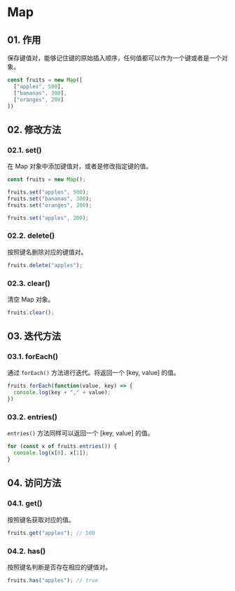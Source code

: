 # Map

## 01. 作用
保存键值对，能够记住键的原始插入顺序，任何值都可以作为一个键或者是一个对象。

```js
const fruits = new Map([
  ["apples", 500],
  ["bananas", 300],
  ["oranges", 200]
])
```

## 02. 修改方法
### 02.1. set()
在 Map 对象中添加键值对，或者是修改指定键的值。

```js
const fruits = new Map();

fruits.set("apples", 500);
fruits.set("bananas", 300);
fruits.set("oranges", 200);
```
```js
fruits.set("apples", 200);
```

### 02.2. delete()
按照键名删除对应的键值对。

```js
fruits.delete("apples");
```

### 02.3. clear()
清空 Map 对象。

```js
fruits.clear();
```

## 03. 迭代方法
### 03.1. forEach()
通过 `forEach()` 方法进行迭代。将返回一个 [key, value] 的值。

```js
fruits.forEach(function(value, key) => {
  console.log(key + "," + value);
})
```

### 03.2. entries()
`entries()` 方法同样可以返回一个 [key, value] 的值。

```js
for (const x of fruits.entries()) {
  console.log(x[0], x[1]);
}
```

## 04. 访问方法
### 04.1. get()
按照键名获取对应的值。

```js
fruits.get("apples"); // 500
```

### 04.2. has()
按照键名判断是否存在相应的键值对。

```js
fruits.has("apples"); // true
```

